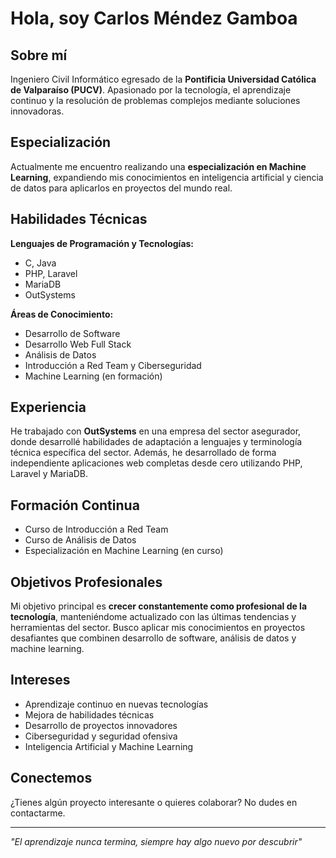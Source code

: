 # Hola, soy Carlos Méndez Gamboa

## Sobre mí

Ingeniero Civil Informático egresado de la **Pontificia Universidad Católica de Valparaíso (PUCV)**. Apasionado por la tecnología, el aprendizaje continuo y la resolución de problemas complejos mediante soluciones innovadoras.

## Especialización

Actualmente me encuentro realizando una **especialización en Machine Learning**, expandiendo mis conocimientos en inteligencia artificial y ciencia de datos para aplicarlos en proyectos del mundo real.

## Habilidades Técnicas

**Lenguajes de Programación y Tecnologías:**
- C, Java
- PHP, Laravel
- MariaDB
- OutSystems

**Áreas de Conocimiento:**
- Desarrollo de Software
- Desarrollo Web Full Stack
- Análisis de Datos
- Introducción a Red Team y Ciberseguridad
- Machine Learning (en formación)

## Experiencia

He trabajado con **OutSystems** en una empresa del sector asegurador, donde desarrollé habilidades de adaptación a lenguajes y terminología técnica específica del sector. Además, he desarrollado de forma independiente aplicaciones web completas desde cero utilizando PHP, Laravel y MariaDB.

## Formación Continua

- Curso de Introducción a Red Team
- Curso de Análisis de Datos
- Especialización en Machine Learning (en curso)

## Objetivos Profesionales

Mi objetivo principal es **crecer constantemente como profesional de la tecnología**, manteniéndome actualizado con las últimas tendencias y herramientas del sector. Busco aplicar mis conocimientos en proyectos desafiantes que combinen desarrollo de software, análisis de datos y machine learning.

## Intereses

- Aprendizaje continuo en nuevas tecnologías
- Mejora de habilidades técnicas
- Desarrollo de proyectos innovadores
- Ciberseguridad y seguridad ofensiva
- Inteligencia Artificial y Machine Learning

## Conectemos

¿Tienes algún proyecto interesante o quieres colaborar? No dudes en contactarme.

---

*"El aprendizaje nunca termina, siempre hay algo nuevo por descubrir"*
